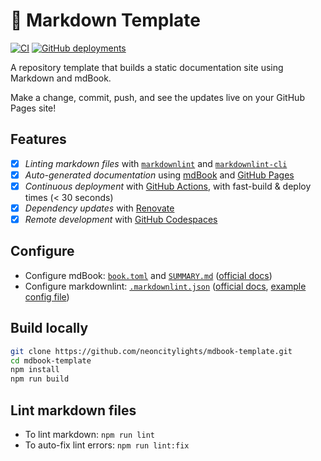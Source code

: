# 📖 Markdown Template

[![CI](https://github.com/neoncitylights/mdbook-template/actions/workflows/ci.yml/badge.svg)](https://github.com/neoncitylights/mdbook-template/actions/workflows/ci.yml)
[![GitHub deployments](https://img.shields.io/github/deployments/neoncitylights/mdbook-template/github-pages?label=docs)](https://neoncitylights.github.io/mdbook-template/)

A repository template that builds a static documentation site using Markdown and mdBook.

Make a change, commit, push, and see the updates live on your GitHub Pages site!

## Features

- [x] *Linting markdown files* with [`markdownlint`](https://github.com/DavidAnson/markdownlint) and [`markdownlint-cli`](https://github.com/igorshubovych/markdownlint-cli)
- [x] *Auto-generated documentation* using [mdBook](https://github.com/rust-lang/mdBook) and [GitHub Pages](https://docs.github.com/en/pages)
- [x] *Continuous deployment* with [GitHub Actions](https://github.com/features/actions), with fast-build & deploy times (< 30 seconds)
- [x] *Dependency updates* with [Renovate](https://github.com/marketplace/renovate)
- [x] *Remote development* with [GitHub Codespaces](https://github.com/features/codespaces)

## Configure

- Configure mdBook: [`book.toml`](./book.toml) and [`SUMMARY.md`](./src/SUMMARY.md) ([official docs](https://rust-lang.github.io/mdBook/format/configuration/index.html))
- Configure markdownlint: [`.markdownlint.json`](./.markdownlint.json) ([official docs](https://github.com/DavidAnson/markdownlint#optionsconfig), [example config file](https://github.com/DavidAnson/markdownlint/blob/main/schema/.markdownlint.jsonc))

## Build locally

```bash
git clone https://github.com/neoncitylights/mdbook-template.git
cd mdbook-template
npm install
npm run build
```

## Lint markdown files

- To lint markdown: `npm run lint`
- To auto-fix lint errors: `npm run lint:fix`
